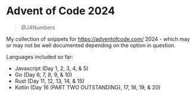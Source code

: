 # Advent of Code 2024

> @J4Numbers

My collection of snippets for https://adventofcode.com/ 2024 - which may or may not be
well documented depending on the option in question.

Languages included so far:

* Javascript (Day 1, 2, 3, 4, & 5)
* Go (Day 6, 7, 8, 9, & 10)
* Rust (Day 11, 12, 13, 14, & 15)
* Kotlin (Day 16 (PART TWO OUTSTANDING), 17, 18, 19, & 20)

